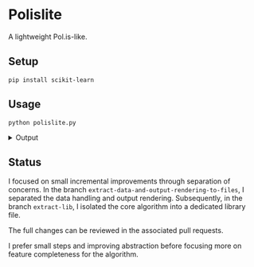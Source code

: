# Polislite

A lightweight Pol.is-like.

## Setup

    pip install scikit-learn

## Usage

    python polislite.py

<details><summary>Output</summary>

    Consensus Statements:
    - Climate change requires immediate action (strong agreement)

    Divisive Statements:
    - Nuclear power is necessary for clean energy
    - Carbon tax should be implemented globally
    - Individual actions matter for sustainability
    - Companies should be held liable for emissions

    Group Positions:

    Group 1 characteristics:
    - strongly agrees with: Climate change requires immediate action
    - strongly agrees with: Nuclear power is necessary for clean energy
    - strongly disagrees with: Carbon tax should be implemented globally
    - strongly disagrees with: Individual actions matter for sustainability
    - strongly disagrees with: Companies should be held liable for emissions

    Group 2 characteristics:
    - strongly agrees with: Climate change requires immediate action
    - strongly agrees with: Nuclear power is necessary for clean energy
    - strongly agrees with: Carbon tax should be implemented globally
    - strongly disagrees with: Individual actions matter for sustainability
    - strongly agrees with: Companies should be held liable for emissions

    Group 3 characteristics:
    - strongly agrees with: Climate change requires immediate action
    - strongly disagrees with: Nuclear power is necessary for clean energy
    - strongly agrees with: Carbon tax should be implemented globally
    - strongly agrees with: Individual actions matter for sustainability
    - strongly agrees with: Companies should be held liable for emissions
</details>

## Status

I focused on small incremental improvements through separation of concerns.
In the branch `extract-data-and-output-rendering-to-files`, I separated the
data handling and output rendering. Subsequently, in the branch `extract-lib`,
I isolated the core algorithm into a dedicated library file.

The full changes can be reviewed in the associated pull requests.

I prefer small steps and improving abstraction before focusing more on
feature completeness for the algorithm.
